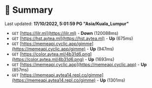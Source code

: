 # 📖 Summary
Last updated: **17/10/2022, 5:01:59 PG "Asia/Kuala_Lumpur"**

- `GET` [https://lilr.ml](https://lilr.ml) - **Down** (120088ms)
- `GET` [https://hst.aytea.ml](https://hst.aytea.ml) - **Up** (675ms)
- `GET` [https://memeapi.cyclic.app/gimme](https://memeapi.cyclic.app/gimme) - **Up** (947ms)
- `GET` [https://color.aytea.ml/4b31d6.png](https://color.aytea.ml/4b31d6.png) - **Up** (1693ms)
- `GET` [https://memeapi.cyclic.app](https://memeapi.cyclic.app) - **Up** (857ms)
- `GET` [https://memeapi.aytea14.repl.co/gimme](https://memeapi.aytea14.repl.co/gimme) - **Up** (1301ms)
